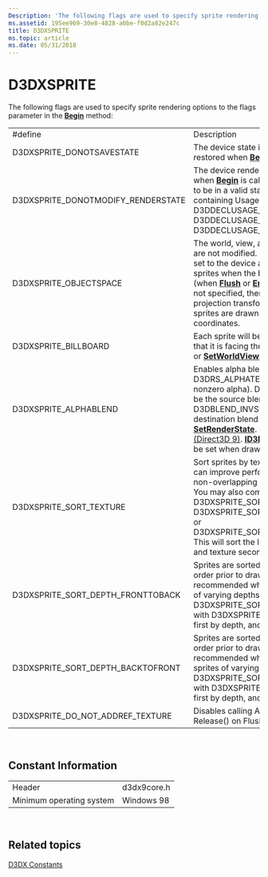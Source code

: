 ```yaml
---
Description: 'The following flags are used to specify sprite rendering options to the flags parameter in the Begin method:'
ms.assetid: 195ee969-30e8-4828-a0be-f0d2a82e247c
title: D3DXSPRITE
ms.topic: article
ms.date: 05/31/2018
---
```


# D3DXSPRITE

The following flags are used to specify sprite rendering options to the flags parameter in the [**Begin**](id3dxsprite--begin.md) method:



|                                      |                                                                                                                                                                                                                                                                                                                                                                                                                                   |
|--------------------------------------|-----------------------------------------------------------------------------------------------------------------------------------------------------------------------------------------------------------------------------------------------------------------------------------------------------------------------------------------------------------------------------------------------------------------------------------|
| \#define                             | Description                                                                                                                                                                                                                                                                                                                                                                                                                       |
| D3DXSPRITE\_DONOTSAVESTATE           | The device state is not to be saved or restored when [**Begin**](id3dxsprite--begin.md) or [**End**](id3dxsprite--end.md) is called.                                                                                                                                                                                                                                                                                            |
| D3DXSPRITE\_DONOTMODIFY\_RENDERSTATE | The device render state is not to be changed when [**Begin**](id3dxsprite--begin.md) is called. The device is assumed to be in a valid state to draw vertices containing UsageIndex = 0 in the D3DDECLUSAGE\_POSITION, D3DDECLUSAGE\_TEXCOORD, and D3DDECLUSAGE\_COLOR data.                                                                                                                                                     |
| D3DXSPRITE\_OBJECTSPACE              | The world, view, and projection transforms are not modified. The transforms currently set to the device are used to transform the sprites when the batched sprites are drawn (when [**Flush**](id3dxsprite--flush.md) or [**End**](id3dxsprite--end.md) is called). If this flag is not specified, then world, view, and projection transforms are modified so that sprites are drawn in screen-space coordinates.              |
| D3DXSPRITE\_BILLBOARD                | Each sprite will be rotated about its center so that it is facing the viewer. [**SetWorldViewLH**](id3dxsprite--setworldviewlh.md) or [**SetWorldViewRH**](id3dxsprite--setworldviewrh.md) must be called first.                                                                                                                                                                                                                |
| D3DXSPRITE\_ALPHABLEND               | Enables alpha blending with D3DRS\_ALPHATESTENABLE set to **TRUE** (for nonzero alpha). D3DBLEND\_SRCALPHA will be the source blend state, and D3DBLEND\_INVSRCALPHA will be the destination blend state in calls to [**SetRenderState**](/windows/desktop/api). See [Alpha Blending State (Direct3D 9)](alpha-blending-state.md). [**ID3DXFont**](id3dxfont.md) expects this flag to be set when drawing text. |
| D3DXSPRITE\_SORT\_TEXTURE            | Sort sprites by texture prior to drawing. This can improve performance when drawing non-overlapping sprites of uniform depth. You may also combine D3DXSPRITE\_SORT\_TEXTURE with either D3DXSPRITE\_SORT\_DEPTH\_FRONTTOBACK or D3DXSPRITE\_SORT\_DEPTH\_BACKTOFRONT. This will sort the list of sprites by depth first and texture second.<br/>                                                                           |
| D3DXSPRITE\_SORT\_DEPTH\_FRONTTOBACK | Sprites are sorted by depth in front-to-back order prior to drawing. This procedure is recommended when drawing opaque sprites of varying depths. You may combine D3DXSPRITE\_SORT\_DEPTH\_FRONTTOBACK with D3DXSPRITE\_SORT\_TEXTURE to sort first by depth, and second by texture.<br/>                                                                                                                                   |
| D3DXSPRITE\_SORT\_DEPTH\_BACKTOFRONT | Sprites are sorted by depth in back-to-front order prior to drawing. This procedure is recommended when drawing transparent sprites of varying depths. You may combine D3DXSPRITE\_SORT\_DEPTH\_BACKTOFRONT with D3DXSPRITE\_SORT\_TEXTURE to sort first by depth, and second by texture.<br/>                                                                                                                              |
| D3DXSPRITE\_DO\_NOT\_ADDREF\_TEXTURE | Disables calling AddRef() on every draw, and Release() on Flush() for better performance.                                                                                                                                                                                                                                                                                                                                         |



 

## Constant Information



|                          |             |
|--------------------------|-------------|
| Header                   | d3dx9core.h |
| Minimum operating system | Windows 98  |



 

## Related topics

<dl> <dt>

[D3DX Constants](dx9-graphics-reference-d3dx-constants.md)
</dt> </dl>

 

 




